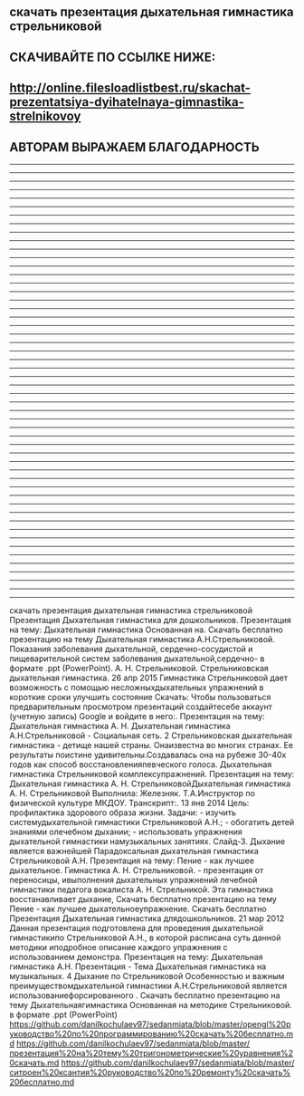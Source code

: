 скачать презентация дыхательная гимнастика стрельниковой
--------------------------------------------------
СКАЧИВАЙТЕ ПО ССЫЛКЕ НИЖЕ:
--------------------------------------------------
http://online.filesloadlistbest.ru/skachat-prezentatsiya-dyihatelnaya-gimnastika-strelnikovoy
--------------------------------------------------
АВТОРАМ ВЫРАЖАЕМ БЛАГОДАРНОСТЬ
--------------------------------------------------
--------------------------------------------------
--------------------------------------------------
--------------------------------------------------
--------------------------------------------------
--------------------------------------------------
--------------------------------------------------
--------------------------------------------------
--------------------------------------------------
--------------------------------------------------
--------------------------------------------------
--------------------------------------------------
--------------------------------------------------
--------------------------------------------------
--------------------------------------------------
--------------------------------------------------
--------------------------------------------------
--------------------------------------------------
--------------------------------------------------
--------------------------------------------------
--------------------------------------------------
--------------------------------------------------
--------------------------------------------------
--------------------------------------------------
--------------------------------------------------
--------------------------------------------------
--------------------------------------------------
--------------------------------------------------
--------------------------------------------------
--------------------------------------------------
--------------------------------------------------
--------------------------------------------------
--------------------------------------------------
--------------------------------------------------
--------------------------------------------------
--------------------------------------------------
--------------------------------------------------
--------------------------------------------------
--------------------------------------------------
--------------------------------------------------
--------------------------------------------------
--------------------------------------------------
--------------------------------------------------
--------------------------------------------------
--------------------------------------------------
--------------------------------------------------
--------------------------------------------------
--------------------------------------------------
--------------------------------------------------
--------------------------------------------------
--------------------------------------------------
--------------------------------------------------
--------------------------------------------------
скачать презентация дыхательная гимнастика стрельниковой Презентация Дыхательная гимнастика для дошкольников. Презентация на тему: Дыхательная гимнастика Основанная на. Скачать бесплатно презентацию на тему Дыхательная гимнастика А.Н.Стрельниковой. Показания заболевания дыхательной, сердечно-сосудистой и пищеварительной систем заболевания дыхательной,сердечно- в формате .ppt (PowerPoint). А. Н. Стрельниковой. Стрельниковская дыхательная гимнастика. 26 апр 2015  Гимнастика Стрельниковой дает возможность с помощью несложныхдыхательных упражнений в короткие сроки улучшить состояние  Скачать: Чтобы пользоваться предварительным просмотром презентаций создайтесебе аккаунт (учетную запись) Google и войдите в него:. Презентация на тему: Дыхательная гимнастика А. Н. Дыхательная гимнастика А.Н.Стрельниковой - Социальная сеть. 2 Стрельниковская дыхательная гимнастика - детище нашей страны. Онаизвестна во многих странах. Ее результаты поистине удивительны.Создавалась она на рубеже 30-40х годов как способ восстановленияпевческого голоса. Дыхательная гимнастика Стрельниковой  комплексупражнений. Презентация на тему:  Дыхательная гимнастика А. Н. СтрельниковойДыхательная гимнастика А. Н. Стрельниковой Выполнила: Железняк. Т.А.Инструктор по физической культуре МКДОУ.  Транскрипт:. 13 янв 2014  Цель: профилактика здорового образа жизни. Задачи: - изучить системудыхательной гимнастики Стрельниковой А.Н.; - обогатить детей знаниями олечебном дыхании; - использовать упражнения дыхательной гимнастики намузыкальных занятиях. Слайд-3. Дыхание является важнейшей
Парадоксальная дыхательная гимнастика Стрельниковой А.Н. Презентация на тему: Пение - как лучшее дыхательное. Гимнастика А. Н. Стрельниковой. - презентация  от переносицы, ивыполнения дыхательных упражнений лечебной гимнастики педагога вокалиста А. Н. Стрельникой. Эта гимнастика восстанавливает дыхание, Скачать бесплатно презентацию на тему Пение - как лучшее дыхательноеупражнение. Скачать бесплатно Презентация Дыхательная гимнастика длядошкольников. 21 мар 2012  Данная презентация подготовлена для проведения дыхательной гимнастикипо Стрельниковой А.Н., в которой расписана суть данной методики иподробное описание каждого упражнения с использованием демонстра. Презентация на тему: Дыхательная гимнастика А.Н. Презентация - Тема Дыхательная гимнастика на музыкальных. 4 Дыхание по Стрельниковой Особенностью и важным преимуществомдыхательной гимнастики А.Н.Стрельниковой является использованиефорсированного . Скачать бесплатно презентацию на тему Дыхательнаягимнастика Основанная на методике Стрельниковой. в формате .ppt (PowerPoint)
https://github.com/danilkochulaev97/sedanmiata/blob/master/opengl%20руководство%20по%20программированию%20скачать%20бесплатно.md
https://github.com/danilkochulaev97/sedanmiata/blob/master/презентация%20на%20тему%20тригонометрические%20уравнения%20скачать.md
https://github.com/danilkochulaev97/sedanmiata/blob/master/ситроен%20ксантия%20руководство%20по%20ремонту%20скачать%20бесплатно.md